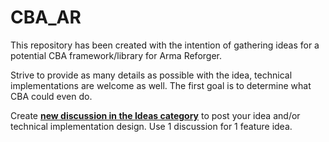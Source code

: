 # CBA_AR

This repository has been created with the intention of gathering ideas for a potential CBA framework/library for Arma Reforger.

Strive to provide as many details as possible with the idea, technical implementations are welcome as well. The first goal is to determine what CBA could even do.

Create [**new discussion in the Ideas category**](https://github.com/CBATeam/CBA_AR/discussions/new?category=ideas) to post your idea and/or technical implementation design. Use 1 discussion for 1 feature idea.

